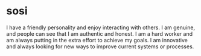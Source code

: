 # sosi
I have a friendly personality and enjoy interacting with others. I am genuine, and people can see that I am authentic and honest. I am a hard worker and am always putting in the extra effort to achieve my goals. I am innovative and always looking for new ways to improve current systems or processes.
